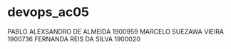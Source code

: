 # devops_ac05
PABLO ALEXSANDRO DE ALMEIDA 1900959
MARCELO SUEZAWA VIEIRA 1900736
FERNANDA REIS DA SILVA 1900020 

